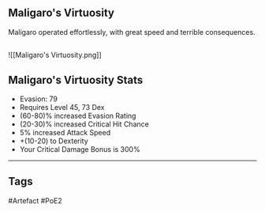 ## Maligaro's Virtuosity
Maligaro operated effortlessly,
with great speed and terrible consequences.
##
![[Maligaro's Virtuosity.png]]
## Maligaro's Virtuosity Stats
- Evasion: 79
- Requires Level 45, 73 Dex
- (60-80)% increased Evasion Rating
- (20-30)% increased Critical Hit Chance
- 5% increased Attack Speed
- +(10-20) to Dexterity
- Your Critical Damage Bonus is 300%


---
## Tags
#Artefact
#PoE2